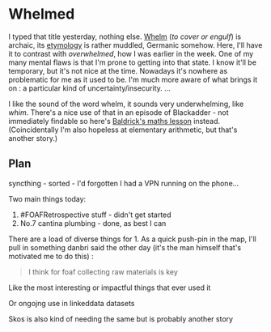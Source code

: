 # Whelmed

I typed that title yesterday, nothing else. [Whelm](https://www.merriam-webster.com/dictionary/whelm) (_to cover or engulf_) is archaic, its [etymology](https://www.etymonline.com/word/whelm) is rather muddled, Germanic somehow. Here, I'll have it to contrast with _overwhelmed_, how I was earlier in the week. One of my many mental flaws is that I'm prone to getting into that state. I know it'll be temporary, but it's not nice at the time. Nowadays it's nowhere as problematic for me as it used to be. I'm much more aware of what brings it on : a particular kind of uncertainty/insecurity.
...

I like the sound of the word whelm, it sounds very underwhelming, like _whim_. There's a nice use of that in an episode of Blackadder - not immediately findable so here's [Baldrick's maths lesson](https://www.youtube.com/watch?v=g4IQjUpTNVU) instead. (Coincidentally I'm also hopeless at elementary arithmetic, but that's another story.)

## Plan

syncthing - sorted - I'd forgotten I had a VPN running on the phone...

Two main things today:

1. #FOAFRetrospective stuff - didn't get started
2. No.7 cantina plumbing - done, as best I can

There are a load of diverse things for 1. As a quick push-pin in the map, I'll pull in something danbri said the other day (it's the man himself that's motivated me to do this) :

> I think for foaf collecting raw materials is key

Like the most interesting or impactful things that ever used it

Or ongojng use in linkeddata datasets

Skos is also kind of needing the same but is probably another story
